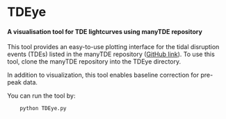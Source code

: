 # TDEye
#### A visualisation tool for TDE lightcurves using manyTDE repository


This tool provides an easy-to-use plotting interface for the tidal disruption events (TDEs) listed in the manyTDE repository ([GitHub link](https://github.com/sjoertvv/manyTDE.git)). To use this tool, clone the manyTDE repository into the TDEye directory.

In addition to visualization, this tool enables baseline correction for pre-peak data.

You can run the tool by:

        python TDEye.py